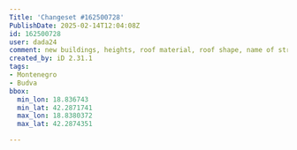 ```yaml
---
Title: 'Changeset #162500728'
PublishDate: 2025-02-14T12:04:08Z
id: 162500728
user: dada24
comment: new buildings, heights, roof material, roof shape, name of streets, new area, roof colour
created_by: iD 2.31.1
tags:
- Montenegro
- Budva
bbox:
  min_lon: 18.836743
  min_lat: 42.2871741
  max_lon: 18.8380372
  max_lat: 42.2874351

---
```

